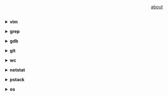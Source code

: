 <div align="right">
<a href="https://github.com/losophy/raindrop/blob/master/README.md">  about</a>
</div> 

<br>

<b><details><summary>vim</summary></b>

Some acticles

</details>

<b><details><summary>grep</summary></b>

Some acticles

</details>

<b><details><summary>gdb</summary></b>

cmd:gdb<br>
gdb$ file yourpram

* save commands history<br>
echo 'set history save on' >> ~/.gdbinit && chmod 600 ~/.gdbinit<br>
gdb$ show history

* set parameter<br>
gdb$ set args(e.g. set args 10 20 30 40 50)<br>
gdb$ show args<br>

* start<br>

* break<br>
gdb$ b gdb_test.c:3 <br>
gdb$ info b
 
 * print<br>
gdb$ p i<br>
gdb$ p/x i
 
 * UI interface(TUI mode) <br>
ctrl+X+A

</details>

<b><details><summary>git</summary></b>

Some acticles

</details>

<b><details><summary>wc</summary></b>

Some acticles

</details>

<b><details><summary>netstat</summary></b>

Some acticles

</details>

<b><details><summary>pstack</summary></b>

Some acticles

</details>

<b><details><summary>os</summary></b>

os information<br>
lsb_release -a<br>
uname -a

</details>
